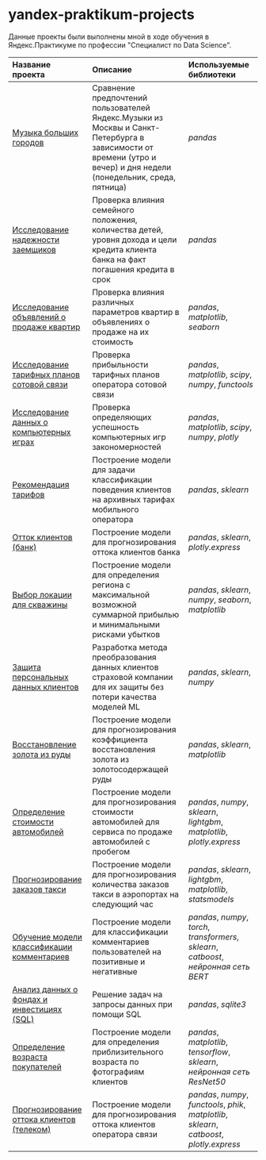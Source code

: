 # yandex-praktikum-projects
Данные проекты были выполнены мной в ходе обучения в Яндекс.Практикуме по профессии "Специалист по Data Science".

| Название проекта | Описание | Используемые библиотеки | 
| :---------------------- | :---------------------- | :---------------------- |
| [Музыка больших городов](https://github.com/azhe30/yandex-praktikum-projects/tree/main/big_cities_music) | Сравнение предпочтений пользователей Яндекс.Музыки из Москвы и Санкт-Петербурга в зависимости от времени (утро и вечер) и дня недели (понедельник, среда, пятница)| *pandas* |
| [Исследование надежности заемщиков](https://github.com/azhe30/yandex-praktikum-projects/tree/main/borrower_reliability_research) | Проверка влияния семейного положения, количества детей, уровня дохода и цели кредита клиента банка на факт погашения кредита в срок| *pandas* |
| [Исследование объявлений о продаже квартир](https://github.com/azhe30/yandex-praktikum-projects/tree/main/cost_of_apartments_research) | Проверка влияния различных параметров квартир в объявлениях о продаже на их стоимость| *pandas*, *matplotlib*, *seaborn*|
| [Исследование тарифных планов сотовой связи](https://github.com/azhe30/yandex-praktikum-projects/tree/main/research_of_the_mobile_operator_tariffs) | Проверка прибыльности тарифных планов оператора сотовой связи| *pandas*, *matplotlib*, *scipy*, *numpy*, *functools*|
| [Исследование данных о компьютерных играх](https://github.com/azhe30/yandex-praktikum-projects/tree/main/computer_games_data_research) | Проверка определяющих успешность компьютерных игр закономерностей| *pandas*, *matplotlib*, *scipy*, *numpy*, *plotly*|
| [Рекомендация тарифов](https://github.com/azhe30/yandex-praktikum-projects/tree/main/tariff_recommendation) | Построение модели для задачи классификации поведения клиентов на архивных тарифах мобильного оператора| *pandas*, *sklearn*|
| [Отток клиентов (банк)](https://github.com/azhe30/yandex-praktikum-projects/tree/main/customer_churn) | Построение модели для прогнозирования оттока клиентов банка| *pandas*, *sklearn*, *plotly.express*|
| [Выбор локации для скважины](https://github.com/azhe30/yandex-praktikum-projects/tree/main/well_location_selection) | Построение модели для определения региона с максимальной возможной суммарной прибылью и минимальными рисками убытков| *pandas*, *sklearn*, *numpy*, *seaborn*, *matplotlib*|
| [Защита персональных данных клиентов](https://github.com/azhe30/yandex-praktikum-projects/tree/main/customer_data_protection) | Разработка метода преобразования данных клиентов страховой компании для их защиты без потери качества моделей ML| *pandas*, *sklearn*, *numpy*|
| [Восстановление золота из руды](https://github.com/azhe30/yandex-praktikum-projects/tree/main/recovery_of_gold_from_ore) | Построение модели для прогнозирования коэффициента восстановления золота из золотосодержащей руды| *pandas*, *sklearn*, *matplotlib*|
| [Определение стоимости автомобилей](https://github.com/azhe30/yandex-praktikum-projects/tree/main/determining_the_cost_of_cars) | Построение модели для прогнозирования стоимости автомобилей для сервиса по продаже автомобилей с пробегом| *pandas*, *numpy*, *sklearn*, *lightgbm*, *matplotlib*, *plotly.express*|
| [Прогнозирование заказов такси](https://github.com/azhe30/yandex-praktikum-projects/tree/main/forecasting_taxi_orders) | Построение модели для прогнозирования количества заказов такси в аэропортах на следующий час| *pandas*, *sklearn*, *lightgbm*, *matplotlib*, *statsmodels*|
| [Обучение модели классификации комментариев](https://github.com/azhe30/yandex-praktikum-projects/tree/main/training_the_comment_classification_model) | Построение модели для классификации комментариев пользователей на позитивные и негативные| *pandas*, *numpy*, *torch*, *transformers*, *sklearn*, *catboost*, *нейронная сеть BERT*|
| [Анализ данных о фондах и инвестициях (SQL)](https://github.com/azhe30/yandex-praktikum-projects/tree/main/fund_and_investment_data_analysis) | Решение задач на запросы данных при помощи SQL| *pandas*, *sqlite3*|
| [Определение возраста покупателей](https://github.com/azhe30/yandex-praktikum-projects/tree/main/determining_the_age_of_buyers) | Построение модели для определения приблизительного возраста по фотографиям клиентов| *pandas*, *matplotlib*, *tensorflow*, *sklearn*, *нейронная сеть ResNet50*|
| [Прогнозирование оттока клиентов (телеком)](https://github.com/azhe30/yandex-praktikum-projects/tree/main/churn_prediction_model_telecom) | Построение модели для прогнозирования оттока клиентов оператора связи| *pandas*, *numpy*, *functools*, *phik*, *matplotlib*, *sklearn*, *catboost*, *plotly.express*|
